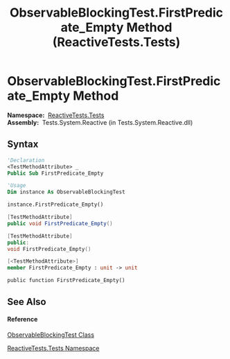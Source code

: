 ﻿---
title: ObservableBlockingTest.FirstPredicate_Empty Method  (ReactiveTests.Tests)
TOCTitle: FirstPredicate_Empty Method
ms:assetid: M:ReactiveTests.Tests.ObservableBlockingTest.FirstPredicate_Empty
ms:mtpsurl: https://msdn.microsoft.com/en-us/library/reactivetests.tests.observableblockingtest.firstpredicate_empty(v=VS.103)
ms:contentKeyID: 36620753
ms.date: 06/28/2011
mtps_version: v=VS.103
f1_keywords:
- ReactiveTests.Tests.ObservableBlockingTest.FirstPredicate_Empty
dev_langs:
- CSharp
- JScript
- VB
- FSharp
- c++
---

# ObservableBlockingTest.FirstPredicate\_Empty Method

**Namespace:**  [ReactiveTests.Tests](hh289046\(v=vs.103\).md)  
**Assembly:**  Tests.System.Reactive (in Tests.System.Reactive.dll)

## Syntax

``` vb
'Declaration
<TestMethodAttribute> _
Public Sub FirstPredicate_Empty
```

``` vb
'Usage
Dim instance As ObservableBlockingTest

instance.FirstPredicate_Empty()
```

``` csharp
[TestMethodAttribute]
public void FirstPredicate_Empty()
```

``` c++
[TestMethodAttribute]
public:
void FirstPredicate_Empty()
```

``` fsharp
[<TestMethodAttribute>]
member FirstPredicate_Empty : unit -> unit 
```

``` jscript
public function FirstPredicate_Empty()
```

## See Also

#### Reference

[ObservableBlockingTest Class](hh315164\(v=vs.103\).md)

[ReactiveTests.Tests Namespace](hh289046\(v=vs.103\).md)

